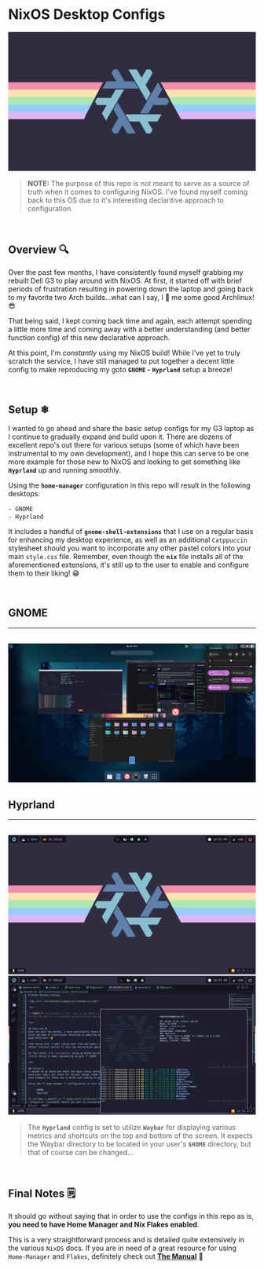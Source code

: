 # NixOS Desktop Configs

<img src="./screenshots/catppuccin-rainbow-nix.png">

<br>

> **NOTE:** The purpose of this repo is not meant to serve as a source of truth when it comes to configuring NixOS. I've found myself coming back to this OS due to it's interesting declaritive approach to configuration

<br>

## Overview 🔍
Over the past few months, I have consistently found myself grabbing my rebuilt Dell G3 to play around with NixOS. At first, it started off with brief periods of frustration resulting in powering down the laptop and going back to my favorite two Arch builds...what can I say, I 💙 me some good Archlinux! 😎

That being said, I kept coming back time and again, each attempt spending a little more time and coming away with a better understanding (and better function config) of this new declarative approach.

At this point, I'm *constantly* using my NixOS build! While I've yet to truly scratch the service, I have still managed to put together a decent little config to make reproducing my goto **`GNOME` - `Hyprland`** setup a breeze!

<br>

## Setup ❄
I wanted to go ahead and share the basic setup configs for my G3 laptop as I continue to gradually expand and build upon it. There are dozens of excellent repo's out there for various setups (some of which have been instrumental to my own development), and I hope this can serve to be one more example for those new to NixOS and looking to get something like **`Hyprland`** up and running smoothly.

Using the **`home-manager`** configuration in this repo will result in the following desktops:

    - GNOME
    - Hyprland

It includes a handful of **`gnome-shell-extensions`** that I use on a regular basis for enhancing my desktop experience, as well as an additional `Catppuccin` stylesheet should you want to incorporate any other pastel colors into your main `style.css` file. Remember, even though the **`nix`** file installs all of the aforementioned extensions, it's still up to the user to enable and configure them to their liking! 😁

<br>

## GNOME
---------

<br>

<img src="./screenshots/gnome_on_nix.png">

<br>

## Hyprland
------------

<br>

<img src="./screenshots/hyprland_desktop.png">
<img src="./screenshots/hyprland_workspace.png">

<br>

> The **`Hyprland`** config is set to utilize **`Waybar`** for displaying various metrics and shortcuts on the top and bottom of the screen. It expects the Waybar directory to be located in your user's **`$HOME`** directory, but that of course can be changed...

<br>

## Final Notes 🗒
It should go without saying that in order to use the configs in this repo as is, **you need to have Home Manager and Nix Flakes enabled**.

This is a very straightforward process and is detailed quite extensively in the various `NixOS` docs. If you are in need of a great resource for using `Home-Manager` and `Flakes`, definitely check out **[The Manual](https://nix-community.github.io/home-manager/index.html#sec-install-standalone)** 🤘